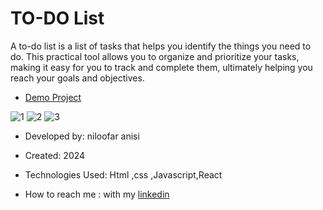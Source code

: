 # TO-DO List

A to-do list is a list of tasks that helps you identify the things you need to do. This practical tool allows you to organize and prioritize your tasks, making it easy for you to track and complete them, ultimately helping you reach your goals and objectives.


- [Demo Project](https://best-noteapp.netlify.app/)

![1](https://github.com/Niloofar-anisi/Note-App/assets/136443219/a2ecbaa9-82c5-48cf-8e44-b43a40fa2eb1)
![2](https://github.com/Niloofar-anisi/Note-App/assets/136443219/8d7f11b6-d744-44b4-b303-777963bc9eee)
![3](https://github.com/Niloofar-anisi/Note-App/assets/136443219/8acbe50d-d952-4c10-8925-f772335695db)


- Developed by: niloofar anisi

- Created: 2024

- Technologies Used: Html ,css ,Javascript,React

- How to reach me : with my [linkedin](https://www.linkedin.com/in/niloofar-anisi-9879a624a/)





